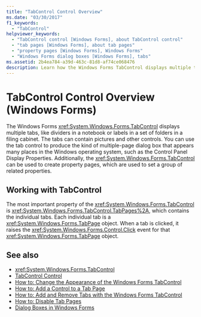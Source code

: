 ```yaml
---
title: "TabControl Control Overview"
ms.date: "03/30/2017"
f1_keywords: 
  - "TabControl"
helpviewer_keywords: 
  - "TabControl control [Windows Forms], about TabControl control"
  - "tab pages [Windows Forms], about tab pages"
  - "property pages [Windows Forms], Windows Forms"
  - "Windows Forms dialog boxes [Windows Forms], tabs"
ms.assetid: 2b4ea784-a39d-463c-81d8-af74ce068476
description: Learn how the Windows Forms TabControl displays multiple tabs that contain pictures and other controls.
---
```

# TabControl Control Overview (Windows Forms)

The Windows Forms <xref:System.Windows.Forms.TabControl> displays multiple tabs, like dividers in a notebook or labels in a set of folders in a filing cabinet. The tabs can contain pictures and other controls. You can use the tab control to produce the kind of multiple-page dialog box that appears many places in the Windows operating system, such as the Control Panel Display Properties. Additionally, the <xref:System.Windows.Forms.TabControl> can be used to create property pages, which are used to set a group of related properties.  
  
## Working with TabControl  

 The most important property of the <xref:System.Windows.Forms.TabControl> is <xref:System.Windows.Forms.TabControl.TabPages%2A>, which contains the individual tabs. Each individual tab is a <xref:System.Windows.Forms.TabPage> object. When a tab is clicked, it raises the <xref:System.Windows.Forms.Control.Click> event for that <xref:System.Windows.Forms.TabPage> object.  
  
## See also

- <xref:System.Windows.Forms.TabControl>
- [TabControl Control](tabcontrol-control-windows-forms.md)
- [How to: Change the Appearance of the Windows Forms TabControl](how-to-change-the-appearance-of-the-windows-forms-tabcontrol.md)
- [How to: Add a Control to a Tab Page](how-to-add-a-control-to-a-tab-page.md)
- [How to: Add and Remove Tabs with the Windows Forms TabControl](how-to-add-and-remove-tabs-with-the-windows-forms-tabcontrol.md)
- [How to: Disable Tab Pages](how-to-disable-tab-pages.md)
- [Dialog Boxes in Windows Forms](../dialog-boxes-in-windows-forms.md)
